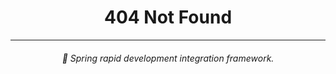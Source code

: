 <h1 align="center">
    404 Not Found
</h1>

---

<h6 align="center">
    🦄 Spring rapid development integration framework. 
</h6>
